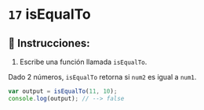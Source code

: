# `17` isEqualTo

## 📝 Instrucciones: 

1. Escribe una función llamada `isEqualTo`.

Dado 2 números, `isEqualTo` retorna si `num2` es igual a `num1`.

```Javascript
var output = isEqualTo(11, 10);
console.log(output); // --> false